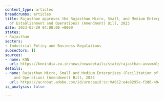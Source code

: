 ```yaml
---
content_type: articles
breadcrumbs: articles
title: Rajasthan approves the Rajasthan Micro, Small, and Medium Enterprises (Facilitation
  of Establishment and Operations) (Amendment) Bill, 2023
date: 2023-03-29 04:00:00 +0000
states:
- Rajasthan
sectors:
- Industrial Policy and Business Regulations
subsectors: []
sources:
- name: KNN
  url: https://knnindia.co.in/news/newsdetails/state/rajasthan-assembly-passes-msme-bill-increases-approvalinspection-exemption-period-to-5-years
details:
- name: Rajasthan Micro, Small and Medium Enterprises (Facilitation of Establishment
    and Operation) (Amendment) Bill, 2023
  url: https://acrobat.adobe.com/id/urn:aaid:sc:VA6C2:e4e8295e-f286-4948-ad87-9161cdaf5f62
is_analysis: false

---
```

